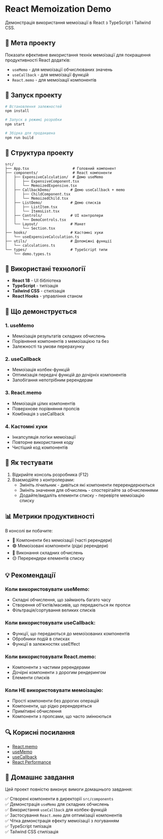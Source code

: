 # React Memoization Demo

Демонстрація використання мемоізації в React з TypeScript і Tailwind CSS.

## 🎯 Мета проекту

Показати ефективне використання технік мемоізації для покращення продуктивності React додатків:
- `useMemo` - для мемоізації обчислюваних значень
- `useCallback` - для мемоізації функцій
- `React.memo` - для мемоізації компонентів

## 🚀 Запуск проекту

```bash
# Встановлення залежностей
npm install

# Запуск в режимі розробки
npm start

# Збірка для продакшена
npm run build
```

## 📁 Структура проекту

```
src/
├── App.tsx                    # Головний компонент
├── components/                # React компоненти
│   ├── ExpensiveCalculation/  # Демо useMemo
│   │   ├── ExpensiveComponent.tsx
│   │   └── MemoizedExpensive.tsx
│   ├── CallbackDemo/         # Демо useCallback + memo
│   │   ├── ChildComponent.tsx
│   │   └── MemoizedChild.tsx
│   ├── ListDemo/             # Демо списків
│   │   ├── ListItem.tsx
│   │   └── ItemsList.tsx
│   ├── Controls/             # UI контролери
│   │   └── DemoControls.tsx
│   └── Layout/               # Макет
│       └── Section.tsx
├── hooks/                    # Кастомні хуки
│   └── useExpensiveCalculation.ts
├── utils/                    # Допоміжні функції
│   └── calculations.ts
└── types/                    # TypeScript типи
    └── demo.types.ts
```

## 🔧 Використані технології

- **React 18** - UI бібліотека
- **TypeScript** - типізація
- **Tailwind CSS** - стилізація
- **React Hooks** - управління станом

## 📖 Що демонструється

### 1. useMemo
- Мемоізація результатів складних обчислень
- Порівняння компонентів з мемоізацією та без
- Залежності та умови перерахунку

### 2. useCallback
- Мемоізація колбек-функцій
- Оптимізація передачі функцій до дочірніх компонентів
- Запобігання непотрібним ререндерам

### 3. React.memo
- Мемоізація цілих компонентів
- Поверхнове порівняння пропсів
- Комбінація з useCallback

### 4. Кастомні хуки
- Інкапсуляція логіки мемоізації
- Повторне використання коду
- Чистіший код компонентів

## 🧪 Як тестувати

1. Відкрийте консоль розробника (F12)
2. Взаємодійте з контролерами:
   - Змініть лічильник - дивіться які компоненти перерендерюються
   - Змініть значення для обчислень - спостерігайте за обчисленнями
   - Додайте/видаліть елементи списку - перевірте мемоізацію списку

## 📊 Метрики продуктивності

В консолі ви побачите:
- 🔴 Компоненти без мемоізації (часті ререндери)
- 🟢 Мемоізовані компоненти (рідкі ререндери)  
- 🔄 Виконання складних обчислень
- 🟡 Перерендери елементів списку

## 💡 Рекомендації

### Коли використовувати useMemo:
- Складні обчислення, що займають багато часу
- Створення об'єктів/масивів, що передаються як пропси
- Фільтрація/сортування великих списків

### Коли використовувати useCallback:
- Функції, що передаються до мемоізованих компонентів
- Обробники подій в списках
- Функції в залежностях useEffect

### Коли використовувати React.memo:
- Компоненти з частими ререндерами
- Дочірні компоненти з дорогим рендерингом
- Елементи списків

### Коли НЕ використовувати мемоізацію:
- Прості компоненти без дорогих операцій
- Компоненти, що рідко ререндеряться
- Примітивні обчислення
- Компоненти з пропсами, що часто змінюються

## 🔍 Корисні посилання

- [React.memo](https://react.dev/reference/react/memo)
- [useMemo](https://react.dev/reference/react/useMemo)
- [useCallback](https://react.dev/reference/react/useCallback)
- [React Performance](https://react.dev/learn/render-and-commit)

## 📝 Домашнє завдання

Цей проект повністю виконує вимоги домашнього завдання:

✅ Створені компоненти в директорії `src/components`  
✅ Демонстрація `useMemo` для складних обчислень  
✅ Використання `useCallback` для колбек-функцій  
✅ Застосування `React.memo` для оптимізації компонентів  
✅ Чітка демонстрація ефекту мемоізації з логуванням  
✅ TypeScript типізація  
✅ Tailwind CSS стилізація